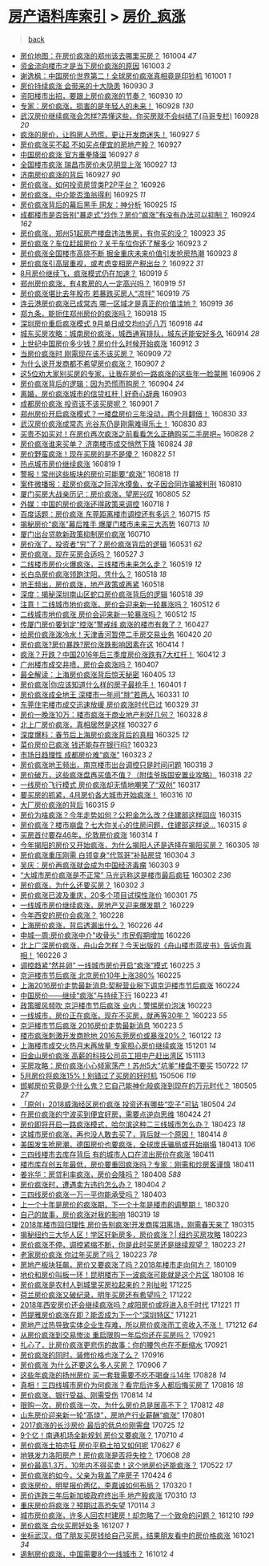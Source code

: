 [房产语料库索引](../../README.md)  > [房价_疯涨](房价_疯涨.md)
====
> [back](../README.md)

- [房价地图：在房价疯涨的郑州该去哪里买房？](http://jkwz.applinzi.com/ittc/6883711931344487428.html#%E6%88%BF%E4%BB%B7%E5%9C%B0%E5%9B%BE%EF%BC%9A%E5%9C%A8%E6%88%BF%E4%BB%B7%E7%96%AF%E6%B6%A8%E7%9A%84%E9%83%91%E5%B7%9E%E8%AF%A5%E5%8E%BB%E5%93%AA%E9%87%8C%E4%B9%B0%E6%88%BF%EF%BC%9F) 161004 *47* 
- [资金流向楼市才是当下房价疯涨的原因](http://jkwz.applinzi.com/ittc/6884715629457703940.html#%E8%B5%84%E9%87%91%E6%B5%81%E5%90%91%E6%A5%BC%E5%B8%82%E6%89%8D%E6%98%AF%E5%BD%93%E4%B8%8B%E6%88%BF%E4%BB%B7%E7%96%AF%E6%B6%A8%E7%9A%84%E5%8E%9F%E5%9B%A0) 161003 *2* 
- [谢逸枫：中国房价世界第二！全球房价疯涨真相竟是印钞机](http://jkwz.applinzi.com/ittc/6884060215225353220.html#%E8%B0%A2%E9%80%B8%E6%9E%AB%EF%BC%9A%E4%B8%AD%E5%9B%BD%E6%88%BF%E4%BB%B7%E4%B8%96%E7%95%8C%E7%AC%AC%E4%BA%8C%EF%BC%81%E5%85%A8%E7%90%83%E6%88%BF%E4%BB%B7%E7%96%AF%E6%B6%A8%E7%9C%9F%E7%9B%B8%E7%AB%9F%E6%98%AF%E5%8D%B0%E9%92%9E%E6%9C%BA) 161001 *1* 
- [房价持续疯涨 会带来的十大隐患](http://jkwz.applinzi.com/ittc/6883728993836073988.html#%E6%88%BF%E4%BB%B7%E6%8C%81%E7%BB%AD%E7%96%AF%E6%B6%A8+%E4%BC%9A%E5%B8%A6%E6%9D%A5%E7%9A%84%E5%8D%81%E5%A4%A7%E9%9A%90%E6%82%A3) 160930 *3* 
- [资阳楼市出招，要跟上房价疯涨的节奏？](http://jkwz.applinzi.com/ittc/6883713497057199108.html#%E8%B5%84%E9%98%B3%E6%A5%BC%E5%B8%82%E5%87%BA%E6%8B%9B%EF%BC%8C%E8%A6%81%E8%B7%9F%E4%B8%8A%E6%88%BF%E4%BB%B7%E7%96%AF%E6%B6%A8%E7%9A%84%E8%8A%82%E5%A5%8F%EF%BC%9F) 160930 *10* 
- [专家：房价疯涨，损害的是年轻人的未来！](http://jkwz.applinzi.com/ittc/6882940270882063365.html#%E4%B8%93%E5%AE%B6%EF%BC%9A%E6%88%BF%E4%BB%B7%E7%96%AF%E6%B6%A8%EF%BC%8C%E6%8D%9F%E5%AE%B3%E7%9A%84%E6%98%AF%E5%B9%B4%E8%BD%BB%E4%BA%BA%E7%9A%84%E6%9C%AA%E6%9D%A5%EF%BC%81) 160928 *130* 
- [武汉房价继续疯涨会怎样?弄懂这些，你买房就不会纠结了(马哥专栏)](http://jkwz.applinzi.com/ittc/6882922246271665156.html#%E6%AD%A6%E6%B1%89%E6%88%BF%E4%BB%B7%E7%BB%A7%E7%BB%AD%E7%96%AF%E6%B6%A8%E4%BC%9A%E6%80%8E%E6%A0%B7%3F%E5%BC%84%E6%87%82%E8%BF%99%E4%BA%9B%EF%BC%8C%E4%BD%A0%E4%B9%B0%E6%88%BF%E5%B0%B1%E4%B8%8D%E4%BC%9A%E7%BA%A0%E7%BB%93%E4%BA%86%28%E9%A9%AC%E5%93%A5%E4%B8%93%E6%A0%8F%29) 160928 *20* 
- [疯涨的房价，让购房人恐慌，更让开发商迷失！](http://jkwz.applinzi.com/ittc/6882646257222304772.html#%E7%96%AF%E6%B6%A8%E7%9A%84%E6%88%BF%E4%BB%B7%EF%BC%8C%E8%AE%A9%E8%B4%AD%E6%88%BF%E4%BA%BA%E6%81%90%E6%85%8C%EF%BC%8C%E6%9B%B4%E8%AE%A9%E5%BC%80%E5%8F%91%E5%95%86%E8%BF%B7%E5%A4%B1%EF%BC%81) 160927 *5* 
- [房价疯涨买不起 不如买点便宜的房地产股？](http://jkwz.applinzi.com/ittc/6882605288472970244.html#%E6%88%BF%E4%BB%B7%E7%96%AF%E6%B6%A8%E4%B9%B0%E4%B8%8D%E8%B5%B7+%E4%B8%8D%E5%A6%82%E4%B9%B0%E7%82%B9%E4%BE%BF%E5%AE%9C%E7%9A%84%E6%88%BF%E5%9C%B0%E4%BA%A7%E8%82%A1%EF%BC%9F) 160927  
- [中国房价疯涨 官方重拳降温](http://jkwz.applinzi.com/ittc/6882581587295732741.html#%E4%B8%AD%E5%9B%BD%E6%88%BF%E4%BB%B7%E7%96%AF%E6%B6%A8+%E5%AE%98%E6%96%B9%E9%87%8D%E6%8B%B3%E9%99%8D%E6%B8%A9) 160927 *8* 
- [全国楼市疯涨 瑞昌市房价未见明显上涨](http://jkwz.applinzi.com/ittc/6882489111033676804.html#%E5%85%A8%E5%9B%BD%E6%A5%BC%E5%B8%82%E7%96%AF%E6%B6%A8+%E7%91%9E%E6%98%8C%E5%B8%82%E6%88%BF%E4%BB%B7%E6%9C%AA%E8%A7%81%E6%98%8E%E6%98%BE%E4%B8%8A%E6%B6%A8) 160927 *13* 
- [济南房价疯涨的背后](http://jkwz.applinzi.com/ittc/6882037976778933253.html#%E6%B5%8E%E5%8D%97%E6%88%BF%E4%BB%B7%E7%96%AF%E6%B6%A8%E7%9A%84%E8%83%8C%E5%90%8E) 160927 *90* 
- [房价疯涨，如何投资房贷类P2P平台？](http://jkwz.applinzi.com/ittc/6882100355130721284.html#%E6%88%BF%E4%BB%B7%E7%96%AF%E6%B6%A8%EF%BC%8C%E5%A6%82%E4%BD%95%E6%8A%95%E8%B5%84%E6%88%BF%E8%B4%B7%E7%B1%BBP2P%E5%B9%B3%E5%8F%B0%EF%BC%9F) 160926  
- [房价疯涨，中介能否渔翁得利](http://jkwz.applinzi.com/ittc/6881836221466149893.html#%E6%88%BF%E4%BB%B7%E7%96%AF%E6%B6%A8%EF%BC%8C%E4%B8%AD%E4%BB%8B%E8%83%BD%E5%90%A6%E6%B8%94%E7%BF%81%E5%BE%97%E5%88%A9) 160925 *11* 
- [房价疯涨背后的幕后黑手 网友：神分析](http://jkwz.applinzi.com/ittc/6881752625271276549.html#%E6%88%BF%E4%BB%B7%E7%96%AF%E6%B6%A8%E8%83%8C%E5%90%8E%E7%9A%84%E5%B9%95%E5%90%8E%E9%BB%91%E6%89%8B+%E7%BD%91%E5%8F%8B%EF%BC%9A%E7%A5%9E%E5%88%86%E6%9E%90) 160925 *15* 
- [成都楼市是否告别“暴走式”炒作？房价“疯涨”有没有办法可以抑制？](http://jkwz.applinzi.com/ittc/6881525179573863428.html#%E6%88%90%E9%83%BD%E6%A5%BC%E5%B8%82%E6%98%AF%E5%90%A6%E5%91%8A%E5%88%AB%E2%80%9C%E6%9A%B4%E8%B5%B0%E5%BC%8F%E2%80%9D%E7%82%92%E4%BD%9C%EF%BC%9F%E6%88%BF%E4%BB%B7%E2%80%9C%E7%96%AF%E6%B6%A8%E2%80%9D%E6%9C%89%E6%B2%A1%E6%9C%89%E5%8A%9E%E6%B3%95%E5%8F%AF%E4%BB%A5%E6%8A%91%E5%88%B6%EF%BC%9F) 160924 *162* 
- [房价疯涨，郑州51起房产楼盘违法售房，有你买的没？](http://jkwz.applinzi.com/ittc/6881084365337003012.html#%E6%88%BF%E4%BB%B7%E7%96%AF%E6%B6%A8%EF%BC%8C%E9%83%91%E5%B7%9E51%E8%B5%B7%E6%88%BF%E4%BA%A7%E6%A5%BC%E7%9B%98%E8%BF%9D%E6%B3%95%E5%94%AE%E6%88%BF%EF%BC%8C%E6%9C%89%E4%BD%A0%E4%B9%B0%E7%9A%84%E6%B2%A1%EF%BC%9F) 160923 *35* 
- [房价疯涨？车位赶超房价？关于车位你还了解多少](http://jkwz.applinzi.com/ittc/6881069532159935493.html#%E6%88%BF%E4%BB%B7%E7%96%AF%E6%B6%A8%EF%BC%9F%E8%BD%A6%E4%BD%8D%E8%B5%B6%E8%B6%85%E6%88%BF%E4%BB%B7%EF%BC%9F%E5%85%B3%E4%BA%8E%E8%BD%A6%E4%BD%8D%E4%BD%A0%E8%BF%98%E4%BA%86%E8%A7%A3%E5%A4%9A%E5%B0%91) 160923 *2* 
- [房价疯涨全国楼市高烧不断 掘金重庆未来价值引发抢房热潮](http://jkwz.applinzi.com/ittc/6880909803387356165.html#%E6%88%BF%E4%BB%B7%E7%96%AF%E6%B6%A8%E5%85%A8%E5%9B%BD%E6%A5%BC%E5%B8%82%E9%AB%98%E7%83%A7%E4%B8%8D%E6%96%AD+%E6%8E%98%E9%87%91%E9%87%8D%E5%BA%86%E6%9C%AA%E6%9D%A5%E4%BB%B7%E5%80%BC%E5%BC%95%E5%8F%91%E6%8A%A2%E6%88%BF%E7%83%AD%E6%BD%AE) 160923 *8* 
- [房价疯涨引高层重视，或考虑变相房产税出台？](http://jkwz.applinzi.com/ittc/6880732747819123717.html#%E6%88%BF%E4%BB%B7%E7%96%AF%E6%B6%A8%E5%BC%95%E9%AB%98%E5%B1%82%E9%87%8D%E8%A7%86%EF%BC%8C%E6%88%96%E8%80%83%E8%99%91%E5%8F%98%E7%9B%B8%E6%88%BF%E4%BA%A7%E7%A8%8E%E5%87%BA%E5%8F%B0%EF%BC%9F) 160922 *31* 
- [8月房价继续飞，疯涨模式仍在加速？](http://jkwz.applinzi.com/ittc/6879650445009617925.html#8%E6%9C%88%E6%88%BF%E4%BB%B7%E7%BB%A7%E7%BB%AD%E9%A3%9E%EF%BC%8C%E7%96%AF%E6%B6%A8%E6%A8%A1%E5%BC%8F%E4%BB%8D%E5%9C%A8%E5%8A%A0%E9%80%9F%EF%BC%9F) 160919 *5* 
- [郑州房价疯涨，有4套房的人一定高兴吗？](http://jkwz.applinzi.com/ittc/6879623503174697988.html#%E9%83%91%E5%B7%9E%E6%88%BF%E4%BB%B7%E7%96%AF%E6%B6%A8%EF%BC%8C%E6%9C%894%E5%A5%97%E6%88%BF%E7%9A%84%E4%BA%BA%E4%B8%80%E5%AE%9A%E9%AB%98%E5%85%B4%E5%90%97%EF%BC%9F) 160919 *51* 
- [房价疯涨堪比去年股市 若暴跌买房人“凉拌”](http://jkwz.applinzi.com/ittc/6879614435592766469.html#%E6%88%BF%E4%BB%B7%E7%96%AF%E6%B6%A8%E5%A0%AA%E6%AF%94%E5%8E%BB%E5%B9%B4%E8%82%A1%E5%B8%82+%E8%8B%A5%E6%9A%B4%E8%B7%8C%E4%B9%B0%E6%88%BF%E4%BA%BA%E2%80%9C%E5%87%89%E6%8B%8C%E2%80%9D) 160919 *75* 
- [连云港房价疯涨已成常态 哪一区域才是真正的价值洼地？](http://jkwz.applinzi.com/ittc/6879428535982228484.html#%E8%BF%9E%E4%BA%91%E6%B8%AF%E6%88%BF%E4%BB%B7%E7%96%AF%E6%B6%A8%E5%B7%B2%E6%88%90%E5%B8%B8%E6%80%81+%E5%93%AA%E4%B8%80%E5%8C%BA%E5%9F%9F%E6%89%8D%E6%98%AF%E7%9C%9F%E6%AD%A3%E7%9A%84%E4%BB%B7%E5%80%BC%E6%B4%BC%E5%9C%B0%EF%BC%9F) 160919 *36* 
- [郑九条，能扼住郑州房价的疯涨吗？](http://jkwz.applinzi.com/ittc/6879251520742228996.html#%E9%83%91%E4%B9%9D%E6%9D%A1%EF%BC%8C%E8%83%BD%E6%89%BC%E4%BD%8F%E9%83%91%E5%B7%9E%E6%88%BF%E4%BB%B7%E7%9A%84%E7%96%AF%E6%B6%A8%E5%90%97%EF%BC%9F) 160918 *15* 
- [深圳房价重启疯涨模式 9月单日成交均价近八万](http://jkwz.applinzi.com/ittc/6879113049394381829.html#%E6%B7%B1%E5%9C%B3%E6%88%BF%E4%BB%B7%E9%87%8D%E5%90%AF%E7%96%AF%E6%B6%A8%E6%A8%A1%E5%BC%8F+9%E6%9C%88%E5%8D%95%E6%97%A5%E6%88%90%E4%BA%A4%E5%9D%87%E4%BB%B7%E8%BF%91%E5%85%AB%E4%B8%87) 160918 *44* 
- [城东买房攻略：城南房价疯涨，城西通宵排队，城东还能安好多久](http://jkwz.applinzi.com/ittc/6877783810132935684.html#%E5%9F%8E%E4%B8%9C%E4%B9%B0%E6%88%BF%E6%94%BB%E7%95%A5%EF%BC%9A%E5%9F%8E%E5%8D%97%E6%88%BF%E4%BB%B7%E7%96%AF%E6%B6%A8%EF%BC%8C%E5%9F%8E%E8%A5%BF%E9%80%9A%E5%AE%B5%E6%8E%92%E9%98%9F%EF%BC%8C%E5%9F%8E%E4%B8%9C%E8%BF%98%E8%83%BD%E5%AE%89%E5%A5%BD%E5%A4%9A%E4%B9%85) 160914 *28* 
- [上世纪中国房价多少钱？房价什么时候开始疯涨](http://jkwz.applinzi.com/ittc/6877044755220923397.html#%E4%B8%8A%E4%B8%96%E7%BA%AA%E4%B8%AD%E5%9B%BD%E6%88%BF%E4%BB%B7%E5%A4%9A%E5%B0%91%E9%92%B1%EF%BC%9F%E6%88%BF%E4%BB%B7%E4%BB%80%E4%B9%88%E6%97%B6%E5%80%99%E5%BC%80%E5%A7%8B%E7%96%AF%E6%B6%A8) 160912 *3* 
- [当房价疯涨时 刚需现在该不该买房？](http://jkwz.applinzi.com/ittc/6875798651808515077.html#%E5%BD%93%E6%88%BF%E4%BB%B7%E7%96%AF%E6%B6%A8%E6%97%B6+%E5%88%9A%E9%9C%80%E7%8E%B0%E5%9C%A8%E8%AF%A5%E4%B8%8D%E8%AF%A5%E4%B9%B0%E6%88%BF%EF%BC%9F) 160909 *72* 
- [为什么说开发商都不希望房价疯涨？](http://jkwz.applinzi.com/ittc/6875159867622425604.html#%E4%B8%BA%E4%BB%80%E4%B9%88%E8%AF%B4%E5%BC%80%E5%8F%91%E5%95%86%E9%83%BD%E4%B8%8D%E5%B8%8C%E6%9C%9B%E6%88%BF%E4%BB%B7%E7%96%AF%E6%B6%A8%EF%BC%9F) 160907 *2* 
- [这5位劝大家别买房的专家，让我在房价一路疯涨的这些年一脸蒙圈](http://jkwz.applinzi.com/ittc/6874676409590612997.html#%E8%BF%995%E4%BD%8D%E5%8A%9D%E5%A4%A7%E5%AE%B6%E5%88%AB%E4%B9%B0%E6%88%BF%E7%9A%84%E4%B8%93%E5%AE%B6%EF%BC%8C%E8%AE%A9%E6%88%91%E5%9C%A8%E6%88%BF%E4%BB%B7%E4%B8%80%E8%B7%AF%E7%96%AF%E6%B6%A8%E7%9A%84%E8%BF%99%E4%BA%9B%E5%B9%B4%E4%B8%80%E8%84%B8%E8%92%99%E5%9C%88) 160906 *2* 
- [房价疯涨背后的逻辑：因为恐慌而购房？](http://jkwz.applinzi.com/ittc/6873950182730892292.html#%E6%88%BF%E4%BB%B7%E7%96%AF%E6%B6%A8%E8%83%8C%E5%90%8E%E7%9A%84%E9%80%BB%E8%BE%91%EF%BC%9A%E5%9B%A0%E4%B8%BA%E6%81%90%E6%85%8C%E8%80%8C%E8%B4%AD%E6%88%BF%EF%BC%9F) 160904 *24* 
- [离婚，房价疯涨城市的信贷杠杆 | 好奇心辞典](http://jkwz.applinzi.com/ittc/6873760441007866885.html#%E7%A6%BB%E5%A9%9A%EF%BC%8C%E6%88%BF%E4%BB%B7%E7%96%AF%E6%B6%A8%E5%9F%8E%E5%B8%82%E7%9A%84%E4%BF%A1%E8%B4%B7%E6%9D%A0%E6%9D%86+%7C+%E5%A5%BD%E5%A5%87%E5%BF%83%E8%BE%9E%E5%85%B8) 160903  
- [成都房价疯涨 投资该不该买房呢？](http://jkwz.applinzi.com/ittc/6872916335020999685.html#%E6%88%90%E9%83%BD%E6%88%BF%E4%BB%B7%E7%96%AF%E6%B6%A8+%E6%8A%95%E8%B5%84%E8%AF%A5%E4%B8%8D%E8%AF%A5%E4%B9%B0%E6%88%BF%E5%91%A2%EF%BC%9F) 160901 *7* 
- [郑州房价开启疯涨模式？一楼盘房价三年没动，两个月翻倍！](http://jkwz.applinzi.com/ittc/6872159676703179780.html#%E9%83%91%E5%B7%9E%E6%88%BF%E4%BB%B7%E5%BC%80%E5%90%AF%E7%96%AF%E6%B6%A8%E6%A8%A1%E5%BC%8F%EF%BC%9F%E4%B8%80%E6%A5%BC%E7%9B%98%E6%88%BF%E4%BB%B7%E4%B8%89%E5%B9%B4%E6%B2%A1%E5%8A%A8%EF%BC%8C%E4%B8%A4%E4%B8%AA%E6%9C%88%E7%BF%BB%E5%80%8D%EF%BC%81) 160830 *33* 
- [武汉房价疯涨成常态 光谷东仍是刚需难得乐土！](http://jkwz.applinzi.com/ittc/6872071030075556869.html#%E6%AD%A6%E6%B1%89%E6%88%BF%E4%BB%B7%E7%96%AF%E6%B6%A8%E6%88%90%E5%B8%B8%E6%80%81+%E5%85%89%E8%B0%B7%E4%B8%9C%E4%BB%8D%E6%98%AF%E5%88%9A%E9%9C%80%E9%9A%BE%E5%BE%97%E4%B9%90%E5%9C%9F%EF%BC%81) 160830 *83* 
- [买贵不如买对！在房价再次疯涨之前看看怎么正确购买二手房吧~](http://jkwz.applinzi.com/ittc/6871429841676665860.html#%E4%B9%B0%E8%B4%B5%E4%B8%8D%E5%A6%82%E4%B9%B0%E5%AF%B9%EF%BC%81%E5%9C%A8%E6%88%BF%E4%BB%B7%E5%86%8D%E6%AC%A1%E7%96%AF%E6%B6%A8%E4%B9%8B%E5%89%8D%E7%9C%8B%E7%9C%8B%E6%80%8E%E4%B9%88%E6%AD%A3%E7%A1%AE%E8%B4%AD%E4%B9%B0%E4%BA%8C%E6%89%8B%E6%88%BF%E5%90%A7%7E) 160828 *2* 
- [房价疯涨谁来买单？ 济南楼市成交悄然下降](http://jkwz.applinzi.com/ittc/6869998388803798021.html#%E6%88%BF%E4%BB%B7%E7%96%AF%E6%B6%A8%E8%B0%81%E6%9D%A5%E4%B9%B0%E5%8D%95%EF%BC%9F+%E6%B5%8E%E5%8D%97%E6%A5%BC%E5%B8%82%E6%88%90%E4%BA%A4%E6%82%84%E7%84%B6%E4%B8%8B%E9%99%8D) 160824 *38* 
- [房价野蛮疯涨！现在买房的是不是傻？](http://jkwz.applinzi.com/ittc/6869106421685289988.html#%E6%88%BF%E4%BB%B7%E9%87%8E%E8%9B%AE%E7%96%AF%E6%B6%A8%EF%BC%81%E7%8E%B0%E5%9C%A8%E4%B9%B0%E6%88%BF%E7%9A%84%E6%98%AF%E4%B8%8D%E6%98%AF%E5%82%BB%EF%BC%9F) 160822 *51* 
- [热点城市房价继续疯涨](http://jkwz.applinzi.com/ittc/6868012390062490629.html#%E7%83%AD%E7%82%B9%E5%9F%8E%E5%B8%82%E6%88%BF%E4%BB%B7%E7%BB%A7%E7%BB%AD%E7%96%AF%E6%B6%A8) 160819 *1* 
- [警报！常州这些板块的房价可能要“疯涨”](http://jkwz.applinzi.com/ittc/6867630551305028612.html#%E8%AD%A6%E6%8A%A5%EF%BC%81%E5%B8%B8%E5%B7%9E%E8%BF%99%E4%BA%9B%E6%9D%BF%E5%9D%97%E7%9A%84%E6%88%BF%E4%BB%B7%E5%8F%AF%E8%83%BD%E8%A6%81%E2%80%9C%E7%96%AF%E6%B6%A8%E2%80%9D) 160818 *11* 
- [案件微播报：趁房价疯涨之际浑水摸鱼，女子因合同诈骗被判刑](http://jkwz.applinzi.com/ittc/6864755841873478660.html#%E6%A1%88%E4%BB%B6%E5%BE%AE%E6%92%AD%E6%8A%A5%EF%BC%9A%E8%B6%81%E6%88%BF%E4%BB%B7%E7%96%AF%E6%B6%A8%E4%B9%8B%E9%99%85%E6%B5%91%E6%B0%B4%E6%91%B8%E9%B1%BC%EF%BC%8C%E5%A5%B3%E5%AD%90%E5%9B%A0%E5%90%88%E5%90%8C%E8%AF%88%E9%AA%97%E8%A2%AB%E5%88%A4%E5%88%91) 160810  
- [厦门买房大战亲历记：房价疯涨，望房兴叹](http://jkwz.applinzi.com/ittc/6862835849158460421.html#%E5%8E%A6%E9%97%A8%E4%B9%B0%E6%88%BF%E5%A4%A7%E6%88%98%E4%BA%B2%E5%8E%86%E8%AE%B0%EF%BC%9A%E6%88%BF%E4%BB%B7%E7%96%AF%E6%B6%A8%EF%BC%8C%E6%9C%9B%E6%88%BF%E5%85%B4%E5%8F%B9) 160805 *52* 
- [外媒：中国的房价疯涨还得政策来调控](http://jkwz.applinzi.com/ittc/6856240203274126341.html#%E5%A4%96%E5%AA%92%EF%BC%9A%E4%B8%AD%E5%9B%BD%E7%9A%84%E6%88%BF%E4%BB%B7%E7%96%AF%E6%B6%A8%E8%BF%98%E5%BE%97%E6%94%BF%E7%AD%96%E6%9D%A5%E8%B0%83%E6%8E%A7) 160718 *1* 
- [百度话题：房价疯涨 东莞距离楼市调控还有多远？](http://jkwz.applinzi.com/ittc/6854977059000157188.html#%E7%99%BE%E5%BA%A6%E8%AF%9D%E9%A2%98%EF%BC%9A%E6%88%BF%E4%BB%B7%E7%96%AF%E6%B6%A8+%E4%B8%9C%E8%8E%9E%E8%B7%9D%E7%A6%BB%E6%A5%BC%E5%B8%82%E8%B0%83%E6%8E%A7%E8%BF%98%E6%9C%89%E5%A4%9A%E8%BF%9C%EF%BC%9F) 160715 *15* 
- [揭秘房价“疯涨”幕后推手 爆厦门楼市未来三大态势](http://jkwz.applinzi.com/ittc/6854392844420383748.html#%E6%8F%AD%E7%A7%98%E6%88%BF%E4%BB%B7%E2%80%9C%E7%96%AF%E6%B6%A8%E2%80%9D%E5%B9%95%E5%90%8E%E6%8E%A8%E6%89%8B+%E7%88%86%E5%8E%A6%E9%97%A8%E6%A5%BC%E5%B8%82%E6%9C%AA%E6%9D%A5%E4%B8%89%E5%A4%A7%E6%80%81%E5%8A%BF) 160713 *10* 
- [厦门出台贷款新政策抑制房价疯涨](http://jkwz.applinzi.com/ittc/6853175379635995652.html#%E5%8E%A6%E9%97%A8%E5%87%BA%E5%8F%B0%E8%B4%B7%E6%AC%BE%E6%96%B0%E6%94%BF%E7%AD%96%E6%8A%91%E5%88%B6%E6%88%BF%E4%BB%B7%E7%96%AF%E6%B6%A8) 160710  
- [房价涨了，投资者“穷”了？房价疯涨背后的逻辑](http://jkwz.applinzi.com/ittc/6838305281196688389.html#%E6%88%BF%E4%BB%B7%E6%B6%A8%E4%BA%86%EF%BC%8C%E6%8A%95%E8%B5%84%E8%80%85%E2%80%9C%E7%A9%B7%E2%80%9D%E4%BA%86%EF%BC%9F%E6%88%BF%E4%BB%B7%E7%96%AF%E6%B6%A8%E8%83%8C%E5%90%8E%E7%9A%84%E9%80%BB%E8%BE%91) 160531 *62* 
- [房价疯涨，现在买房合适吗？](http://jkwz.applinzi.com/ittc/6836960148081607685.html#%E6%88%BF%E4%BB%B7%E7%96%AF%E6%B6%A8%EF%BC%8C%E7%8E%B0%E5%9C%A8%E4%B9%B0%E6%88%BF%E5%90%88%E9%80%82%E5%90%97%EF%BC%9F) 160527 *3* 
- [二线楼市房价火爆疯涨，三线楼市未来怎么走？](http://jkwz.applinzi.com/ittc/6833961015431398404.html#%E4%BA%8C%E7%BA%BF%E6%A5%BC%E5%B8%82%E6%88%BF%E4%BB%B7%E7%81%AB%E7%88%86%E7%96%AF%E6%B6%A8%EF%BC%8C%E4%B8%89%E7%BA%BF%E6%A5%BC%E5%B8%82%E6%9C%AA%E6%9D%A5%E6%80%8E%E4%B9%88%E8%B5%B0%EF%BC%9F) 160519 *12* 
- [长白岛房价疯涨领跑沈阳，凭什么？](http://jkwz.applinzi.com/ittc/6833614798289634308.html#%E9%95%BF%E7%99%BD%E5%B2%9B%E6%88%BF%E4%BB%B7%E7%96%AF%E6%B6%A8%E9%A2%86%E8%B7%91%E6%B2%88%E9%98%B3%EF%BC%8C%E5%87%AD%E4%BB%80%E4%B9%88%EF%BC%9F) 160518 *18* 
- [地王频出，房价疯涨，地产政策或再紧](http://jkwz.applinzi.com/ittc/6833537746974802949.html#%E5%9C%B0%E7%8E%8B%E9%A2%91%E5%87%BA%EF%BC%8C%E6%88%BF%E4%BB%B7%E7%96%AF%E6%B6%A8%EF%BC%8C%E5%9C%B0%E4%BA%A7%E6%94%BF%E7%AD%96%E6%88%96%E5%86%8D%E7%B4%A7) 160518  
- [深度：揭秘深圳南山区蛇口房价疯涨背后的逻辑](http://jkwz.applinzi.com/ittc/6833459940496507909.html#%E6%B7%B1%E5%BA%A6%EF%BC%9A%E6%8F%AD%E7%A7%98%E6%B7%B1%E5%9C%B3%E5%8D%97%E5%B1%B1%E5%8C%BA%E8%9B%87%E5%8F%A3%E6%88%BF%E4%BB%B7%E7%96%AF%E6%B6%A8%E8%83%8C%E5%90%8E%E7%9A%84%E9%80%BB%E8%BE%91) 160518 *39* 
- [注意！二线城市地价疯涨，房价会迎来新一轮暴涨吗？](http://jkwz.applinzi.com/ittc/6831317274891650052.html#%E6%B3%A8%E6%84%8F%EF%BC%81%E4%BA%8C%E7%BA%BF%E5%9F%8E%E5%B8%82%E5%9C%B0%E4%BB%B7%E7%96%AF%E6%B6%A8%EF%BC%8C%E6%88%BF%E4%BB%B7%E4%BC%9A%E8%BF%8E%E6%9D%A5%E6%96%B0%E4%B8%80%E8%BD%AE%E6%9A%B4%E6%B6%A8%E5%90%97%EF%BC%9F) 160512 *6* 
- [二线城市地价疯涨 房价会迎来新一轮暴涨吗？](http://jkwz.applinzi.com/ittc/6831257720296309764.html#%E4%BA%8C%E7%BA%BF%E5%9F%8E%E5%B8%82%E5%9C%B0%E4%BB%B7%E7%96%AF%E6%B6%A8+%E6%88%BF%E4%BB%B7%E4%BC%9A%E8%BF%8E%E6%9D%A5%E6%96%B0%E4%B8%80%E8%BD%AE%E6%9A%B4%E6%B6%A8%E5%90%97%EF%BC%9F) 160512 *15* 
- [传厦门房价要划定“控涨”警戒线 疯涨的楼市有救了？](http://jkwz.applinzi.com/ittc/6825839160719836164.html#%E4%BC%A0%E5%8E%A6%E9%97%A8%E6%88%BF%E4%BB%B7%E8%A6%81%E5%88%92%E5%AE%9A%E2%80%9C%E6%8E%A7%E6%B6%A8%E2%80%9D%E8%AD%A6%E6%88%92%E7%BA%BF+%E7%96%AF%E6%B6%A8%E7%9A%84%E6%A5%BC%E5%B8%82%E6%9C%89%E6%95%91%E4%BA%86%EF%BC%9F) 160427  
- [给房价疯涨泼冷水！天津香河暂停二手房交易业务](http://jkwz.applinzi.com/ittc/6823174361120769028.html#%E7%BB%99%E6%88%BF%E4%BB%B7%E7%96%AF%E6%B6%A8%E6%B3%BC%E5%86%B7%E6%B0%B4%EF%BC%81%E5%A4%A9%E6%B4%A5%E9%A6%99%E6%B2%B3%E6%9A%82%E5%81%9C%E4%BA%8C%E6%89%8B%E6%88%BF%E4%BA%A4%E6%98%93%E4%B8%9A%E5%8A%A1) 160420 *20* 
- [房价疯涨?房价暴跌?房价涨跌影响因素在这](http://jkwz.applinzi.com/ittc/6820970464188826629.html#%E6%88%BF%E4%BB%B7%E7%96%AF%E6%B6%A8%3F%E6%88%BF%E4%BB%B7%E6%9A%B4%E8%B7%8C%3F%E6%88%BF%E4%BB%B7%E6%B6%A8%E8%B7%8C%E5%BD%B1%E5%93%8D%E5%9B%A0%E7%B4%A0%E5%9C%A8%E8%BF%99) 160414 *1* 
- [疯涨？开跌？中国2016年后三季度房价涨跌有7大杠杆！](http://jkwz.applinzi.com/ittc/6820133834653697029.html#%E7%96%AF%E6%B6%A8%EF%BC%9F%E5%BC%80%E8%B7%8C%EF%BC%9F%E4%B8%AD%E5%9B%BD2016%E5%B9%B4%E5%90%8E%E4%B8%89%E5%AD%A3%E5%BA%A6%E6%88%BF%E4%BB%B7%E6%B6%A8%E8%B7%8C%E6%9C%897%E5%A4%A7%E6%9D%A0%E6%9D%86%EF%BC%81) 160412 *3* 
- [广州楼市成交井喷，房价会疯涨吗？](http://jkwz.applinzi.com/ittc/6818368697101976581.html#%E5%B9%BF%E5%B7%9E%E6%A5%BC%E5%B8%82%E6%88%90%E4%BA%A4%E4%BA%95%E5%96%B7%EF%BC%8C%E6%88%BF%E4%BB%B7%E4%BC%9A%E7%96%AF%E6%B6%A8%E5%90%97%EF%BC%9F) 160407  
- [最全解读：上海房价疯涨背后惊天秘密](http://jkwz.applinzi.com/ittc/6817652284624208900.html#%E6%9C%80%E5%85%A8%E8%A7%A3%E8%AF%BB%EF%BC%9A%E4%B8%8A%E6%B5%B7%E6%88%BF%E4%BB%B7%E7%96%AF%E6%B6%A8%E8%83%8C%E5%90%8E%E6%83%8A%E5%A4%A9%E7%A7%98%E5%AF%86) 160405 *13* 
- [房价疯涨|你应该知道什么样的房子最抢手！](http://jkwz.applinzi.com/ittc/6815900612956783621.html#%E6%88%BF%E4%BB%B7%E7%96%AF%E6%B6%A8%7C%E4%BD%A0%E5%BA%94%E8%AF%A5%E7%9F%A5%E9%81%93%E4%BB%80%E4%B9%88%E6%A0%B7%E7%9A%84%E6%88%BF%E5%AD%90%E6%9C%80%E6%8A%A2%E6%89%8B%EF%BC%81) 160401 *1* 
- [房价疯涨成全地王 深楼市一年间“胖”若两人](http://jkwz.applinzi.com/ittc/6815723801144722437.html#%E6%88%BF%E4%BB%B7%E7%96%AF%E6%B6%A8%E6%88%90%E5%85%A8%E5%9C%B0%E7%8E%8B+%E6%B7%B1%E6%A5%BC%E5%B8%82%E4%B8%80%E5%B9%B4%E9%97%B4%E2%80%9C%E8%83%96%E2%80%9D%E8%8B%A5%E4%B8%A4%E4%BA%BA) 160331 *10* 
- [东莞住宅楼市成交迅速放缓 房价疯涨时代已过](http://jkwz.applinzi.com/ittc/6814957453716227077.html#%E4%B8%9C%E8%8E%9E%E4%BD%8F%E5%AE%85%E6%A5%BC%E5%B8%82%E6%88%90%E4%BA%A4%E8%BF%85%E9%80%9F%E6%94%BE%E7%BC%93+%E6%88%BF%E4%BB%B7%E7%96%AF%E6%B6%A8%E6%97%B6%E4%BB%A3%E5%B7%B2%E8%BF%87) 160329 *31* 
- [房价一晚涨10万：楼市疯涨于商业地产利好几何？](http://jkwz.applinzi.com/ittc/6814647482008994820.html#%E6%88%BF%E4%BB%B7%E4%B8%80%E6%99%9A%E6%B6%A810%E4%B8%87%EF%BC%9A%E6%A5%BC%E5%B8%82%E7%96%AF%E6%B6%A8%E4%BA%8E%E5%95%86%E4%B8%9A%E5%9C%B0%E4%BA%A7%E5%88%A9%E5%A5%BD%E5%87%A0%E4%BD%95%EF%BC%9F) 160328 *8* 
- [北上广房价疯涨，真相居然是这样](http://jkwz.applinzi.com/ittc/6814046763891557380.html#%E5%8C%97%E4%B8%8A%E5%B9%BF%E6%88%BF%E4%BB%B7%E7%96%AF%E6%B6%A8%EF%BC%8C%E7%9C%9F%E7%9B%B8%E5%B1%85%E7%84%B6%E6%98%AF%E8%BF%99%E6%A0%B7) 160327 *6* 
- [深度爆料：春节后上海房价疯涨背后的真相](http://jkwz.applinzi.com/ittc/6813126499309716484.html#%E6%B7%B1%E5%BA%A6%E7%88%86%E6%96%99%EF%BC%9A%E6%98%A5%E8%8A%82%E5%90%8E%E4%B8%8A%E6%B5%B7%E6%88%BF%E4%BB%B7%E7%96%AF%E6%B6%A8%E8%83%8C%E5%90%8E%E7%9A%84%E7%9C%9F%E7%9B%B8) 160325 *12* 
- [菜价房价已疯涨 钱还能存在银行吗?](http://jkwz.applinzi.com/ittc/6812735130745439237.html#%E8%8F%9C%E4%BB%B7%E6%88%BF%E4%BB%B7%E5%B7%B2%E7%96%AF%E6%B6%A8+%E9%92%B1%E8%BF%98%E8%83%BD%E5%AD%98%E5%9C%A8%E9%93%B6%E8%A1%8C%E5%90%97%3F) 160323  
- [市场日趋理性 成都房价难“疯涨”](http://jkwz.applinzi.com/ittc/6812643150925399045.html#%E5%B8%82%E5%9C%BA%E6%97%A5%E8%B6%8B%E7%90%86%E6%80%A7+%E6%88%90%E9%83%BD%E6%88%BF%E4%BB%B7%E9%9A%BE%E2%80%9C%E7%96%AF%E6%B6%A8%E2%80%9D) 160323 *2* 
- [房价疯涨地王频出，南京楼市出台调控只是时间问题](http://jkwz.applinzi.com/ittc/6810994672277128197.html#%E6%88%BF%E4%BB%B7%E7%96%AF%E6%B6%A8%E5%9C%B0%E7%8E%8B%E9%A2%91%E5%87%BA%EF%BC%8C%E5%8D%97%E4%BA%AC%E6%A5%BC%E5%B8%82%E5%87%BA%E5%8F%B0%E8%B0%83%E6%8E%A7%E5%8F%AA%E6%98%AF%E6%97%B6%E9%97%B4%E9%97%AE%E9%A2%98) 160318 *3* 
- [房价破万，这些疯涨盘再买值不值？（附佳爷版固安置业攻略）](http://jkwz.applinzi.com/ittc/6810865793935868932.html#%E6%88%BF%E4%BB%B7%E7%A0%B4%E4%B8%87%EF%BC%8C%E8%BF%99%E4%BA%9B%E7%96%AF%E6%B6%A8%E7%9B%98%E5%86%8D%E4%B9%B0%E5%80%BC%E4%B8%8D%E5%80%BC%EF%BC%9F%EF%BC%88%E9%99%84%E4%BD%B3%E7%88%B7%E7%89%88%E5%9B%BA%E5%AE%89%E7%BD%AE%E4%B8%9A%E6%94%BB%E7%95%A5%EF%BC%89) 160318 *22* 
- [一线房价飞行模式 房价疯涨却无情地嘲笑了“双创”](http://jkwz.applinzi.com/ittc/6810599865742541829.html#%E4%B8%80%E7%BA%BF%E6%88%BF%E4%BB%B7%E9%A3%9E%E8%A1%8C%E6%A8%A1%E5%BC%8F+%E6%88%BF%E4%BB%B7%E7%96%AF%E6%B6%A8%E5%8D%B4%E6%97%A0%E6%83%85%E5%9C%B0%E5%98%B2%E7%AC%91%E4%BA%86%E2%80%9C%E5%8F%8C%E5%88%9B%E2%80%9D) 160317  
- [要买房的抓紧，4月房价各大城市开始疯涨！](http://jkwz.applinzi.com/ittc/6810162922051339269.html#%E8%A6%81%E4%B9%B0%E6%88%BF%E7%9A%84%E6%8A%93%E7%B4%A7%EF%BC%8C4%E6%9C%88%E6%88%BF%E4%BB%B7%E5%90%84%E5%A4%A7%E5%9F%8E%E5%B8%82%E5%BC%80%E5%A7%8B%E7%96%AF%E6%B6%A8%EF%BC%81) 160316 *10* 
- [大厂房价疯涨的背后](http://jkwz.applinzi.com/ittc/6809856785179476996.html#%E5%A4%A7%E5%8E%82%E6%88%BF%E4%BB%B7%E7%96%AF%E6%B6%A8%E7%9A%84%E8%83%8C%E5%90%8E) 160315 *9* 
- [房价为啥疯涨？今年走势如何？公积金怎么改？住建部这样回应](http://jkwz.applinzi.com/ittc/6809846030640088068.html#%E6%88%BF%E4%BB%B7%E4%B8%BA%E5%95%A5%E7%96%AF%E6%B6%A8%EF%BC%9F%E4%BB%8A%E5%B9%B4%E8%B5%B0%E5%8A%BF%E5%A6%82%E4%BD%95%EF%BC%9F%E5%85%AC%E7%A7%AF%E9%87%91%E6%80%8E%E4%B9%88%E6%94%B9%EF%BC%9F%E4%BD%8F%E5%BB%BA%E9%83%A8%E8%BF%99%E6%A0%B7%E5%9B%9E%E5%BA%94) 160315  
- [房价疯涨？楼市崩盘？七大你关心的住房问题，住建部这样说...](http://jkwz.applinzi.com/ittc/6809801908462027780.html#%E6%88%BF%E4%BB%B7%E7%96%AF%E6%B6%A8%EF%BC%9F%E6%A5%BC%E5%B8%82%E5%B4%A9%E7%9B%98%EF%BC%9F%E4%B8%83%E5%A4%A7%E4%BD%A0%E5%85%B3%E5%BF%83%E7%9A%84%E4%BD%8F%E6%88%BF%E9%97%AE%E9%A2%98%EF%BC%8C%E4%BD%8F%E5%BB%BA%E9%83%A8%E8%BF%99%E6%A0%B7%E8%AF%B4...) 160315 *8* 
- [买房首付要存46年，伦敦房价疯涨](http://jkwz.applinzi.com/ittc/6809458565534188548.html#%E4%B9%B0%E6%88%BF%E9%A6%96%E4%BB%98%E8%A6%81%E5%AD%9846%E5%B9%B4%EF%BC%8C%E4%BC%A6%E6%95%A6%E6%88%BF%E4%BB%B7%E7%96%AF%E6%B6%A8) 160314 *1* 
- [今年揭阳的房价又开始疯涨，为什么揭阳人还是选择在揭阳买房？](http://jkwz.applinzi.com/ittc/6806043590136431621.html#%E4%BB%8A%E5%B9%B4%E6%8F%AD%E9%98%B3%E7%9A%84%E6%88%BF%E4%BB%B7%E5%8F%88%E5%BC%80%E5%A7%8B%E7%96%AF%E6%B6%A8%EF%BC%8C%E4%B8%BA%E4%BB%80%E4%B9%88%E6%8F%AD%E9%98%B3%E4%BA%BA%E8%BF%98%E6%98%AF%E9%80%89%E6%8B%A9%E5%9C%A8%E6%8F%AD%E9%98%B3%E4%B9%B0%E6%88%BF%EF%BC%9F) 160305 *18* 
- [房价疯涨重压刚需 白领变身“代驾哥”补贴房贷](http://jkwz.applinzi.com/ittc/6805697049794184196.html#%E6%88%BF%E4%BB%B7%E7%96%AF%E6%B6%A8%E9%87%8D%E5%8E%8B%E5%88%9A%E9%9C%80+%E7%99%BD%E9%A2%86%E5%8F%98%E8%BA%AB%E2%80%9C%E4%BB%A3%E9%A9%BE%E5%93%A5%E2%80%9D%E8%A1%A5%E8%B4%B4%E6%88%BF%E8%B4%B7) 160304 *3* 
- [吴庆：房价再疯涨就会成为中国经济毒瘤](http://jkwz.applinzi.com/ittc/6805269695603147780.html#%E5%90%B4%E5%BA%86%EF%BC%9A%E6%88%BF%E4%BB%B7%E5%86%8D%E7%96%AF%E6%B6%A8%E5%B0%B1%E4%BC%9A%E6%88%90%E4%B8%BA%E4%B8%AD%E5%9B%BD%E7%BB%8F%E6%B5%8E%E6%AF%92%E7%98%A4) 160303 *9* 
- [“大城市房价疯涨是不正常” 马光远称这是楼市最后疯狂](http://jkwz.applinzi.com/ittc/6805080809245508613.html#%E2%80%9C%E5%A4%A7%E5%9F%8E%E5%B8%82%E6%88%BF%E4%BB%B7%E7%96%AF%E6%B6%A8%E6%98%AF%E4%B8%8D%E6%AD%A3%E5%B8%B8%E2%80%9D+%E9%A9%AC%E5%85%89%E8%BF%9C%E7%A7%B0%E8%BF%99%E6%98%AF%E6%A5%BC%E5%B8%82%E6%9C%80%E5%90%8E%E7%96%AF%E7%8B%82) 160302 *236* 
- [房价疯涨，为什么还要买房？](http://jkwz.applinzi.com/ittc/6805076186480772101.html#%E6%88%BF%E4%BB%B7%E7%96%AF%E6%B6%A8%EF%BC%8C%E4%B8%BA%E4%BB%80%E4%B9%88%E8%BF%98%E8%A6%81%E4%B9%B0%E6%88%BF%EF%BC%9F) 160302 *3* 
- [房价疯涨已波及重庆，20多个项目试探性涨价](http://jkwz.applinzi.com/ittc/6804748400666870788.html#%E6%88%BF%E4%BB%B7%E7%96%AF%E6%B6%A8%E5%B7%B2%E6%B3%A2%E5%8F%8A%E9%87%8D%E5%BA%86%EF%BC%8C20%E5%A4%9A%E4%B8%AA%E9%A1%B9%E7%9B%AE%E8%AF%95%E6%8E%A2%E6%80%A7%E6%B6%A8%E4%BB%B7) 160301 *75* 
- [一线城市房价继续疯涨，房地产又迎来爆发期？](http://jkwz.applinzi.com/ittc/6804256589896745988.html#%E4%B8%80%E7%BA%BF%E5%9F%8E%E5%B8%82%E6%88%BF%E4%BB%B7%E7%BB%A7%E7%BB%AD%E7%96%AF%E6%B6%A8%EF%BC%8C%E6%88%BF%E5%9C%B0%E4%BA%A7%E5%8F%88%E8%BF%8E%E6%9D%A5%E7%88%86%E5%8F%91%E6%9C%9F%EF%BC%9F) 160229  
- [今年西安的房价会疯涨？](http://jkwz.applinzi.com/ittc/6803924926213915652.html#%E4%BB%8A%E5%B9%B4%E8%A5%BF%E5%AE%89%E7%9A%84%E6%88%BF%E4%BB%B7%E4%BC%9A%E7%96%AF%E6%B6%A8%EF%BC%9F) 160228  
- [上海房价疯涨，背后透漏出什么？](http://jkwz.applinzi.com/ittc/6803086888898397188.html#%E4%B8%8A%E6%B5%B7%E6%88%BF%E4%BB%B7%E7%96%AF%E6%B6%A8%EF%BC%8C%E8%83%8C%E5%90%8E%E9%80%8F%E6%BC%8F%E5%87%BA%E4%BB%80%E4%B9%88%EF%BC%9F) 160226 *44* 
- [申城一周:房价疯涨中介&quot;收骨头&quot; 市民假期增加](http://jkwz.applinzi.com/ittc/6803027530642621445.html#%E7%94%B3%E5%9F%8E%E4%B8%80%E5%91%A8%3A%E6%88%BF%E4%BB%B7%E7%96%AF%E6%B6%A8%E4%B8%AD%E4%BB%8B%26quot%3B%E6%94%B6%E9%AA%A8%E5%A4%B4%26quot%3B+%E5%B8%82%E6%B0%91%E5%81%87%E6%9C%9F%E5%A2%9E%E5%8A%A0) 160226  
- [北上广深房价疯涨，舟山会怎样？今天出版的《舟山楼市蓝皮书》告诉你真相！](http://jkwz.applinzi.com/ittc/6802935247519876101.html#%E5%8C%97%E4%B8%8A%E5%B9%BF%E6%B7%B1%E6%88%BF%E4%BB%B7%E7%96%AF%E6%B6%A8%EF%BC%8C%E8%88%9F%E5%B1%B1%E4%BC%9A%E6%80%8E%E6%A0%B7%EF%BC%9F%E4%BB%8A%E5%A4%A9%E5%87%BA%E7%89%88%E7%9A%84%E3%80%8A%E8%88%9F%E5%B1%B1%E6%A5%BC%E5%B8%82%E8%93%9D%E7%9A%AE%E4%B9%A6%E3%80%8B%E5%91%8A%E8%AF%89%E4%BD%A0%E7%9C%9F%E7%9B%B8%EF%BC%81) 160226 *3* 
- [调控趋紧“然并卵” 一线城市房价开启“疯涨”模式](http://jkwz.applinzi.com/ittc/6802712491633148933.html#%E8%B0%83%E6%8E%A7%E8%B6%8B%E7%B4%A7%E2%80%9C%E7%84%B6%E5%B9%B6%E5%8D%B5%E2%80%9D+%E4%B8%80%E7%BA%BF%E5%9F%8E%E5%B8%82%E6%88%BF%E4%BB%B7%E5%BC%80%E5%90%AF%E2%80%9C%E7%96%AF%E6%B6%A8%E2%80%9D%E6%A8%A1%E5%BC%8F) 160225 *3* 
- [京沪楼市节后疯涨 北京房价10年上涨380%](http://jkwz.applinzi.com/ittc/6802689419203052548.html#%E4%BA%AC%E6%B2%AA%E6%A5%BC%E5%B8%82%E8%8A%82%E5%90%8E%E7%96%AF%E6%B6%A8+%E5%8C%97%E4%BA%AC%E6%88%BF%E4%BB%B710%E5%B9%B4%E4%B8%8A%E6%B6%A8380%25) 160225  
- [上海2016房价走势最新消息:契税营业税下调京沪楼市节后疯涨](http://jkwz.applinzi.com/ittc/6802401678477231108.html#%E4%B8%8A%E6%B5%B72016%E6%88%BF%E4%BB%B7%E8%B5%B0%E5%8A%BF%E6%9C%80%E6%96%B0%E6%B6%88%E6%81%AF%3A%E5%A5%91%E7%A8%8E%E8%90%A5%E4%B8%9A%E7%A8%8E%E4%B8%8B%E8%B0%83%E4%BA%AC%E6%B2%AA%E6%A5%BC%E5%B8%82%E8%8A%82%E5%90%8E%E7%96%AF%E6%B6%A8) 160224  
- [中国房价——继续“疯涨”与持续下行](http://jkwz.applinzi.com/ittc/6802147544784176133.html#%E4%B8%AD%E5%9B%BD%E6%88%BF%E4%BB%B7%E2%80%94%E2%80%94%E7%BB%A7%E7%BB%AD%E2%80%9C%E7%96%AF%E6%B6%A8%E2%80%9D%E4%B8%8E%E6%8C%81%E7%BB%AD%E4%B8%8B%E8%A1%8C) 160223 *41* 
- [政策暖风频吹 京沪楼市节后疯涨 业内：警惕房价泡沫](http://jkwz.applinzi.com/ittc/6802056760294638597.html#%E6%94%BF%E7%AD%96%E6%9A%96%E9%A3%8E%E9%A2%91%E5%90%B9+%E4%BA%AC%E6%B2%AA%E6%A5%BC%E5%B8%82%E8%8A%82%E5%90%8E%E7%96%AF%E6%B6%A8+%E4%B8%9A%E5%86%85%EF%BC%9A%E8%AD%A6%E6%83%95%E6%88%BF%E4%BB%B7%E6%B3%A1%E6%B2%AB) 160223  
- [一线城市，房价正在疯涨，现在不买房，就再等30年？](http://jkwz.applinzi.com/ittc/6802052454845776901.html#%E4%B8%80%E7%BA%BF%E5%9F%8E%E5%B8%82%EF%BC%8C%E6%88%BF%E4%BB%B7%E6%AD%A3%E5%9C%A8%E7%96%AF%E6%B6%A8%EF%BC%8C%E7%8E%B0%E5%9C%A8%E4%B8%8D%E4%B9%B0%E6%88%BF%EF%BC%8C%E5%B0%B1%E5%86%8D%E7%AD%8930%E5%B9%B4%EF%BC%9F) 160223 *55* 
- [京沪楼市节后疯涨 2016房价走势最新消息](http://jkwz.applinzi.com/ittc/6802016239027225604.html#%E4%BA%AC%E6%B2%AA%E6%A5%BC%E5%B8%82%E8%8A%82%E5%90%8E%E7%96%AF%E6%B6%A8+2016%E6%88%BF%E4%BB%B7%E8%B5%B0%E5%8A%BF%E6%9C%80%E6%96%B0%E6%B6%88%E6%81%AF) 160223 *5* 
- [楼市疯涨刺激开发商抢地 2016东莞房价或暴涨20%？](http://jkwz.applinzi.com/ittc/6790080494683292676.html#%E6%A5%BC%E5%B8%82%E7%96%AF%E6%B6%A8%E5%88%BA%E6%BF%80%E5%BC%80%E5%8F%91%E5%95%86%E6%8A%A2%E5%9C%B0+2016%E4%B8%9C%E8%8E%9E%E6%88%BF%E4%BB%B7%E6%88%96%E6%9A%B4%E6%B6%A820%25%EF%BC%9F) 160122 *13* 
- [上海楼市成交火热月末再放量 专家担心房价继续疯涨](http://jkwz.applinzi.com/ittc/6770784270817952773.html#%E4%B8%8A%E6%B5%B7%E6%A5%BC%E5%B8%82%E6%88%90%E4%BA%A4%E7%81%AB%E7%83%AD%E6%9C%88%E6%9C%AB%E5%86%8D%E6%94%BE%E9%87%8F+%E4%B8%93%E5%AE%B6%E6%8B%85%E5%BF%83%E6%88%BF%E4%BB%B7%E7%BB%A7%E7%BB%AD%E7%96%AF%E6%B6%A8) 151201 *14* 
- [旧金山房价疯涨 高薪的科技公司员工把中产赶出湾区](http://jkwz.applinzi.com/ittc/6764122064223208452.html#%E6%97%A7%E9%87%91%E5%B1%B1%E6%88%BF%E4%BB%B7%E7%96%AF%E6%B6%A8+%E9%AB%98%E8%96%AA%E7%9A%84%E7%A7%91%E6%8A%80%E5%85%AC%E5%8F%B8%E5%91%98%E5%B7%A5%E6%8A%8A%E4%B8%AD%E4%BA%A7%E8%B5%B6%E5%87%BA%E6%B9%BE%E5%8C%BA) 151113  
- [买房攻略：房价疯涨小心倾家荡产！苏州5大&quot;坑爹&quot;楼盘不要买](http://jkwz.applinzi.com/ittc/547650615015963275.html#%E4%B9%B0%E6%88%BF%E6%94%BB%E7%95%A5%EF%BC%9A%E6%88%BF%E4%BB%B7%E7%96%AF%E6%B6%A8%E5%B0%8F%E5%BF%83%E5%80%BE%E5%AE%B6%E8%8D%A1%E4%BA%A7%EF%BC%81%E8%8B%8F%E5%B7%9E5%E5%A4%A7%26quot%3B%E5%9D%91%E7%88%B9%26quot%3B%E6%A5%BC%E7%9B%98%E4%B8%8D%E8%A6%81%E4%B9%B0) 150722 *17* 
- [5月房价将疯涨15%！别错过了买房的好时机](http://jkwz.applinzi.com/ittc/547650611408556401.html#5%E6%9C%88%E6%88%BF%E4%BB%B7%E5%B0%86%E7%96%AF%E6%B6%A815%25%EF%BC%81%E5%88%AB%E9%94%99%E8%BF%87%E4%BA%86%E4%B9%B0%E6%88%BF%E7%9A%84%E5%A5%BD%E6%97%B6%E6%9C%BA) 150506 *119* 
- [邯郸房价究竟是个什么鬼？它自己能神化般疯涨到现在的万元时代？](http://jkwz.applinzi.com/ittc/7099763040516047883.html#%E9%82%AF%E9%83%B8%E6%88%BF%E4%BB%B7%E7%A9%B6%E7%AB%9F%E6%98%AF%E4%B8%AA%E4%BB%80%E4%B9%88%E9%AC%BC%EF%BC%9F%E5%AE%83%E8%87%AA%E5%B7%B1%E8%83%BD%E7%A5%9E%E5%8C%96%E8%88%AC%E7%96%AF%E6%B6%A8%E5%88%B0%E7%8E%B0%E5%9C%A8%E7%9A%84%E4%B8%87%E5%85%83%E6%97%B6%E4%BB%A3%EF%BC%9F) 180505 *27* 
- [「原创」2018威海经区房价疯涨 投资还有哪些“空子”可钻](http://jkwz.applinzi.com/ittc/7099248494495925254.html#%E3%80%8C%E5%8E%9F%E5%88%9B%E3%80%8D2018%E5%A8%81%E6%B5%B7%E7%BB%8F%E5%8C%BA%E6%88%BF%E4%BB%B7%E7%96%AF%E6%B6%A8+%E6%8A%95%E8%B5%84%E8%BF%98%E6%9C%89%E5%93%AA%E4%BA%9B%E2%80%9C%E7%A9%BA%E5%AD%90%E2%80%9D%E5%8F%AF%E9%92%BB) 180504 *24* 
- [在房价疯涨的宁波买到便宜好房，需要点逆向思维](http://jkwz.applinzi.com/ittc/7095597210198869008.html#%E5%9C%A8%E6%88%BF%E4%BB%B7%E7%96%AF%E6%B6%A8%E7%9A%84%E5%AE%81%E6%B3%A2%E4%B9%B0%E5%88%B0%E4%BE%BF%E5%AE%9C%E5%A5%BD%E6%88%BF%EF%BC%8C%E9%9C%80%E8%A6%81%E7%82%B9%E9%80%86%E5%90%91%E6%80%9D%E7%BB%B4) 180424 *21* 
- [房价即将开启一路疯涨模式，哈尔滨这种二三线城市怎么办？](http://jkwz.applinzi.com/ittc/7095203865949635600.html#%E6%88%BF%E4%BB%B7%E5%8D%B3%E5%B0%86%E5%BC%80%E5%90%AF%E4%B8%80%E8%B7%AF%E7%96%AF%E6%B6%A8%E6%A8%A1%E5%BC%8F%EF%BC%8C%E5%93%88%E5%B0%94%E6%BB%A8%E8%BF%99%E7%A7%8D%E4%BA%8C%E4%B8%89%E7%BA%BF%E5%9F%8E%E5%B8%82%E6%80%8E%E4%B9%88%E5%8A%9E%EF%BC%9F) 180423 *18* 
- [这城市房价疯涨，再也没人敢去买了，背后就一个原因！](http://jkwz.applinzi.com/ittc/7091783755830395921.html#%E8%BF%99%E5%9F%8E%E5%B8%82%E6%88%BF%E4%BB%B7%E7%96%AF%E6%B6%A8%EF%BC%8C%E5%86%8D%E4%B9%9F%E6%B2%A1%E4%BA%BA%E6%95%A2%E5%8E%BB%E4%B9%B0%E4%BA%86%EF%BC%8C%E8%83%8C%E5%90%8E%E5%B0%B1%E4%B8%80%E4%B8%AA%E5%8E%9F%E5%9B%A0%EF%BC%81) 180414 *8* 
- [美国发生抢房潮，德国房价也要疯涨，全球庞氏骗局或开始崩塌](http://jkwz.applinzi.com/ittc/7091477067218813969.html#%E7%BE%8E%E5%9B%BD%E5%8F%91%E7%94%9F%E6%8A%A2%E6%88%BF%E6%BD%AE%EF%BC%8C%E5%BE%B7%E5%9B%BD%E6%88%BF%E4%BB%B7%E4%B9%9F%E8%A6%81%E7%96%AF%E6%B6%A8%EF%BC%8C%E5%85%A8%E7%90%83%E5%BA%9E%E6%B0%8F%E9%AA%97%E5%B1%80%E6%88%96%E5%BC%80%E5%A7%8B%E5%B4%A9%E5%A1%8C) 180413 *106* 
- [三四线楼市去库存背后 有的城市人口在流出房价在疯涨](http://jkwz.applinzi.com/ittc/7090853442098824203.html#%E4%B8%89%E5%9B%9B%E7%BA%BF%E6%A5%BC%E5%B8%82%E5%8E%BB%E5%BA%93%E5%AD%98%E8%83%8C%E5%90%8E+%E6%9C%89%E7%9A%84%E5%9F%8E%E5%B8%82%E4%BA%BA%E5%8F%A3%E5%9C%A8%E6%B5%81%E5%87%BA%E6%88%BF%E4%BB%B7%E5%9C%A8%E7%96%AF%E6%B6%A8) 180411  
- [楼市库存创五年最低，房价要重回疯涨吗？专家：刚需和炒房客谨慎](http://jkwz.applinzi.com/ittc/7090749685700756487.html#%E6%A5%BC%E5%B8%82%E5%BA%93%E5%AD%98%E5%88%9B%E4%BA%94%E5%B9%B4%E6%9C%80%E4%BD%8E%EF%BC%8C%E6%88%BF%E4%BB%B7%E8%A6%81%E9%87%8D%E5%9B%9E%E7%96%AF%E6%B6%A8%E5%90%97%EF%BC%9F%E4%B8%93%E5%AE%B6%EF%BC%9A%E5%88%9A%E9%9C%80%E5%92%8C%E7%82%92%E6%88%BF%E5%AE%A2%E8%B0%A8%E6%85%8E) 180411  
- [姜兆华：房贷利率疯涨，房价会降吗？](http://jkwz.applinzi.com/ittc/7089530778063209482.html#%E5%A7%9C%E5%85%86%E5%8D%8E%EF%BC%9A%E6%88%BF%E8%B4%B7%E5%88%A9%E7%8E%87%E7%96%AF%E6%B6%A8%EF%BC%8C%E6%88%BF%E4%BB%B7%E4%BC%9A%E9%99%8D%E5%90%97%EF%BC%9F) 180408 *588* 
- [房价疯涨时，遭遇卖方违约怎么办？](http://jkwz.applinzi.com/ittc/7088270097158505478.html#%E6%88%BF%E4%BB%B7%E7%96%AF%E6%B6%A8%E6%97%B6%EF%BC%8C%E9%81%AD%E9%81%87%E5%8D%96%E6%96%B9%E8%BF%9D%E7%BA%A6%E6%80%8E%E4%B9%88%E5%8A%9E%EF%BC%9F) 180404 *2* 
- [三四线房价疯涨一万一平你能承受吗？](http://jkwz.applinzi.com/ittc/7087679352022238214.html#%E4%B8%89%E5%9B%9B%E7%BA%BF%E6%88%BF%E4%BB%B7%E7%96%AF%E6%B6%A8%E4%B8%80%E4%B8%87%E4%B8%80%E5%B9%B3%E4%BD%A0%E8%83%BD%E6%89%BF%E5%8F%97%E5%90%97%EF%BC%9F) 180403  
- [上一个十年是房价的疯涨期，下一个十年是楼市的调整期！](http://jkwz.applinzi.com/ittc/7082618156596331526.html#%E4%B8%8A%E4%B8%80%E4%B8%AA%E5%8D%81%E5%B9%B4%E6%98%AF%E6%88%BF%E4%BB%B7%E7%9A%84%E7%96%AF%E6%B6%A8%E6%9C%9F%EF%BC%8C%E4%B8%8B%E4%B8%80%E4%B8%AA%E5%8D%81%E5%B9%B4%E6%98%AF%E6%A5%BC%E5%B8%82%E7%9A%84%E8%B0%83%E6%95%B4%E6%9C%9F%EF%BC%81) 180320  
- [自己的故事，房价疯涨对我的影响](http://jkwz.applinzi.com/ittc/7082120696786584583.html#%E8%87%AA%E5%B7%B1%E7%9A%84%E6%95%85%E4%BA%8B%EF%BC%8C%E6%88%BF%E4%BB%B7%E7%96%AF%E6%B6%A8%E5%AF%B9%E6%88%91%E7%9A%84%E5%BD%B1%E5%93%8D) 180319 *18* 
- [2018年楼市回归理性,房价告别疯涨!开发商挥泪离场，刚需春天来了](http://jkwz.applinzi.com/ittc/7080744172971885578.html#2018%E5%B9%B4%E6%A5%BC%E5%B8%82%E5%9B%9E%E5%BD%92%E7%90%86%E6%80%A7%2C%E6%88%BF%E4%BB%B7%E5%91%8A%E5%88%AB%E7%96%AF%E6%B6%A8%21%E5%BC%80%E5%8F%91%E5%95%86%E6%8C%A5%E6%B3%AA%E7%A6%BB%E5%9C%BA%EF%BC%8C%E5%88%9A%E9%9C%80%E6%98%A5%E5%A4%A9%E6%9D%A5%E4%BA%86) 180315  
- [揭秘纽约三大华人区！学区好新房多，房价疯涨？| 纽约买房攻略](http://jkwz.applinzi.com/ittc/7073370356209681418.html#%E6%8F%AD%E7%A7%98%E7%BA%BD%E7%BA%A6%E4%B8%89%E5%A4%A7%E5%8D%8E%E4%BA%BA%E5%8C%BA%EF%BC%81%E5%AD%A6%E5%8C%BA%E5%A5%BD%E6%96%B0%E6%88%BF%E5%A4%9A%EF%BC%8C%E6%88%BF%E4%BB%B7%E7%96%AF%E6%B6%A8%EF%BC%9F%7C+%E7%BA%BD%E7%BA%A6%E4%B9%B0%E6%88%BF%E6%94%BB%E7%95%A5) 180223  
- [房价疯涨不停，调控紧缩不断，你是此时买房还是继续观望？](http://jkwz.applinzi.com/ittc/7073252314532283398.html#%E6%88%BF%E4%BB%B7%E7%96%AF%E6%B6%A8%E4%B8%8D%E5%81%9C%EF%BC%8C%E8%B0%83%E6%8E%A7%E7%B4%A7%E7%BC%A9%E4%B8%8D%E6%96%AD%EF%BC%8C%E4%BD%A0%E6%98%AF%E6%AD%A4%E6%97%B6%E4%B9%B0%E6%88%BF%E8%BF%98%E6%98%AF%E7%BB%A7%E7%BB%AD%E8%A7%82%E6%9C%9B%EF%BC%9F) 180223 *21* 
- [老家房价疯涨 你过年买房了吗？](http://jkwz.applinzi.com/ittc/7073192277126415366.html#%E8%80%81%E5%AE%B6%E6%88%BF%E4%BB%B7%E7%96%AF%E6%B6%A8+%E4%BD%A0%E8%BF%87%E5%B9%B4%E4%B9%B0%E6%88%BF%E4%BA%86%E5%90%97%EF%BC%9F) 180223 *78* 
- [房地产板块狂飙，房价又要疯涨了吗？2018年楼市走向何方？](http://jkwz.applinzi.com/ittc/7056513821647045649.html#%E6%88%BF%E5%9C%B0%E4%BA%A7%E6%9D%BF%E5%9D%97%E7%8B%82%E9%A3%99%EF%BC%8C%E6%88%BF%E4%BB%B7%E5%8F%88%E8%A6%81%E7%96%AF%E6%B6%A8%E4%BA%86%E5%90%97%EF%BC%9F2018%E5%B9%B4%E6%A5%BC%E5%B8%82%E8%B5%B0%E5%90%91%E4%BD%95%E6%96%B9%EF%BC%9F) 180109  
- [地价和房价叫板一环！昆明楼市下一波疯涨可能就是这个片区](http://jkwz.applinzi.com/ittc/7056189653349041159.html#%E5%9C%B0%E4%BB%B7%E5%92%8C%E6%88%BF%E4%BB%B7%E5%8F%AB%E6%9D%BF%E4%B8%80%E7%8E%AF%EF%BC%81%E6%98%86%E6%98%8E%E6%A5%BC%E5%B8%82%E4%B8%8B%E4%B8%80%E6%B3%A2%E7%96%AF%E6%B6%A8%E5%8F%AF%E8%83%BD%E5%B0%B1%E6%98%AF%E8%BF%99%E4%B8%AA%E7%89%87%E5%8C%BA) 180108 *16* 
- [房价疯涨是农村人到城里买房拉起来的？别扯啦](http://jkwz.applinzi.com/ittc/7051101312899351569.html#%E6%88%BF%E4%BB%B7%E7%96%AF%E6%B6%A8%E6%98%AF%E5%86%9C%E6%9D%91%E4%BA%BA%E5%88%B0%E5%9F%8E%E9%87%8C%E4%B9%B0%E6%88%BF%E6%8B%89%E8%B5%B7%E6%9D%A5%E7%9A%84%EF%BC%9F%E5%88%AB%E6%89%AF%E5%95%A6) 171225  
- [荷兰房价疯涨又破纪录，明年买房还有希望吗？](http://jkwz.applinzi.com/ittc/7049890230922904592.html#%E8%8D%B7%E5%85%B0%E6%88%BF%E4%BB%B7%E7%96%AF%E6%B6%A8%E5%8F%88%E7%A0%B4%E7%BA%AA%E5%BD%95%EF%BC%8C%E6%98%8E%E5%B9%B4%E4%B9%B0%E6%88%BF%E8%BF%98%E6%9C%89%E5%B8%8C%E6%9C%9B%E5%90%97%EF%BC%9F) 171222  
- [2018年西安房价还会继续疯涨吗？咸阳房价或将进入8千时代](http://jkwz.applinzi.com/ittc/7049594589449552912.html#2018%E5%B9%B4%E8%A5%BF%E5%AE%89%E6%88%BF%E4%BB%B7%E8%BF%98%E4%BC%9A%E7%BB%A7%E7%BB%AD%E7%96%AF%E6%B6%A8%E5%90%97%EF%BC%9F%E5%92%B8%E9%98%B3%E6%88%BF%E4%BB%B7%E6%88%96%E5%B0%86%E8%BF%9B%E5%85%A58%E5%8D%83%E6%97%B6%E4%BB%A3) 171221 *11* 
- [芭提雅房价疯涨在即？能否成为下一个“深圳特区”](http://jkwz.applinzi.com/ittc/7049543114337813521.html#%E8%8A%AD%E6%8F%90%E9%9B%85%E6%88%BF%E4%BB%B7%E7%96%AF%E6%B6%A8%E5%9C%A8%E5%8D%B3%EF%BC%9F%E8%83%BD%E5%90%A6%E6%88%90%E4%B8%BA%E4%B8%8B%E4%B8%80%E4%B8%AA%E2%80%9C%E6%B7%B1%E5%9C%B3%E7%89%B9%E5%8C%BA%E2%80%9D) 171221  
- [房地产过热导致实体企业生存难，所以房价疯涨而工资收入不涨！](http://jkwz.applinzi.com/ittc/7045954448822633489.html#%E6%88%BF%E5%9C%B0%E4%BA%A7%E8%BF%87%E7%83%AD%E5%AF%BC%E8%87%B4%E5%AE%9E%E4%BD%93%E4%BC%81%E4%B8%9A%E7%94%9F%E5%AD%98%E9%9A%BE%EF%BC%8C%E6%89%80%E4%BB%A5%E6%88%BF%E4%BB%B7%E7%96%AF%E6%B6%A8%E8%80%8C%E5%B7%A5%E8%B5%84%E6%94%B6%E5%85%A5%E4%B8%8D%E6%B6%A8%EF%BC%81) 171212 *64* 
- [从房价疯涨到交易惨淡 重启限购一年后你还在买房吗？](http://jkwz.applinzi.com/ittc/7015725855115052049.html#%E4%BB%8E%E6%88%BF%E4%BB%B7%E7%96%AF%E6%B6%A8%E5%88%B0%E4%BA%A4%E6%98%93%E6%83%A8%E6%B7%A1+%E9%87%8D%E5%90%AF%E9%99%90%E8%B4%AD%E4%B8%80%E5%B9%B4%E5%90%8E%E4%BD%A0%E8%BF%98%E5%9C%A8%E4%B9%B0%E6%88%BF%E5%90%97%EF%BC%9F) 170921  
- [扎心了，比房价疯涨更悲伤的故事：你的腰包也在不断缩水](http://jkwz.applinzi.com/ittc/7015499269707138064.html#%E6%89%8E%E5%BF%83%E4%BA%86%EF%BC%8C%E6%AF%94%E6%88%BF%E4%BB%B7%E7%96%AF%E6%B6%A8%E6%9B%B4%E6%82%B2%E4%BC%A4%E7%9A%84%E6%95%85%E4%BA%8B%EF%BC%9A%E4%BD%A0%E7%9A%84%E8%85%B0%E5%8C%85%E4%B9%9F%E5%9C%A8%E4%B8%8D%E6%96%AD%E7%BC%A9%E6%B0%B4) 170921  
- [房价疯涨的同时，装修价格也涨了么？](http://jkwz.applinzi.com/ittc/7013951311878571024.html#%E6%88%BF%E4%BB%B7%E7%96%AF%E6%B6%A8%E7%9A%84%E5%90%8C%E6%97%B6%EF%BC%8C%E8%A3%85%E4%BF%AE%E4%BB%B7%E6%A0%BC%E4%B9%9F%E6%B6%A8%E4%BA%86%E4%B9%88%EF%BC%9F) 170916  
- [房价疯涨 为什么还要这么多人买房？](http://jkwz.applinzi.com/ittc/7010149029831509008.html#%E6%88%BF%E4%BB%B7%E7%96%AF%E6%B6%A8+%E4%B8%BA%E4%BB%80%E4%B9%88%E8%BF%98%E8%A6%81%E8%BF%99%E4%B9%88%E5%A4%9A%E4%BA%BA%E4%B9%B0%E6%88%BF%EF%BC%9F) 170906 *7* 
- [这些年疯涨的扬州房价 买一套我需要不吃不喝奋斗14年](http://jkwz.applinzi.com/ittc/7006811536432301073.html#%E8%BF%99%E4%BA%9B%E5%B9%B4%E7%96%AF%E6%B6%A8%E7%9A%84%E6%89%AC%E5%B7%9E%E6%88%BF%E4%BB%B7+%E4%B9%B0%E4%B8%80%E5%A5%97%E6%88%91%E9%9C%80%E8%A6%81%E4%B8%8D%E5%90%83%E4%B8%8D%E5%96%9D%E5%A5%8B%E6%96%9714%E5%B9%B4) 170828 *14* 
- [真相！三四线城市房价为何疯涨？看完后许多人都后悔买房了](http://jkwz.applinzi.com/ittc/7002350694110331921.html#%E7%9C%9F%E7%9B%B8%EF%BC%81%E4%B8%89%E5%9B%9B%E7%BA%BF%E5%9F%8E%E5%B8%82%E6%88%BF%E4%BB%B7%E4%B8%BA%E4%BD%95%E7%96%AF%E6%B6%A8%EF%BC%9F%E7%9C%8B%E5%AE%8C%E5%90%8E%E8%AE%B8%E5%A4%9A%E4%BA%BA%E9%83%BD%E5%90%8E%E6%82%94%E4%B9%B0%E6%88%BF%E4%BA%86) 170816 *18* 
- [房价疯涨、银行受益、刚需受伤](http://jkwz.applinzi.com/ittc/7001702474724148240.html#%E6%88%BF%E4%BB%B7%E7%96%AF%E6%B6%A8%E3%80%81%E9%93%B6%E8%A1%8C%E5%8F%97%E7%9B%8A%E3%80%81%E5%88%9A%E9%9C%80%E5%8F%97%E4%BC%A4) 170814 *14* 
- [限购一次，房价疯涨一次，为什么房价总是居高不下？](http://jkwz.applinzi.com/ittc/7000951633482351633.html#%E9%99%90%E8%B4%AD%E4%B8%80%E6%AC%A1%EF%BC%8C%E6%88%BF%E4%BB%B7%E7%96%AF%E6%B6%A8%E4%B8%80%E6%AC%A1%EF%BC%8C%E4%B8%BA%E4%BB%80%E4%B9%88%E6%88%BF%E4%BB%B7%E6%80%BB%E6%98%AF%E5%B1%85%E9%AB%98%E4%B8%8D%E4%B8%8B%EF%BC%9F) 170812 *48* 
- [山东房价迎来新一轮“高烧”，房地产行业薪酬“疯涨”](http://jkwz.applinzi.com/ittc/6996747956844495889.html#%E5%B1%B1%E4%B8%9C%E6%88%BF%E4%BB%B7%E8%BF%8E%E6%9D%A5%E6%96%B0%E4%B8%80%E8%BD%AE%E2%80%9C%E9%AB%98%E7%83%A7%E2%80%9D%EF%BC%8C%E6%88%BF%E5%9C%B0%E4%BA%A7%E8%A1%8C%E4%B8%9A%E8%96%AA%E9%85%AC%E2%80%9C%E7%96%AF%E6%B6%A8%E2%80%9D) 170801  
- [2017疯涨的长沙房价 最后的低总价刚需盘](http://jkwz.applinzi.com/ittc/6994278044058256400.html#2017%E7%96%AF%E6%B6%A8%E7%9A%84%E9%95%BF%E6%B2%99%E6%88%BF%E4%BB%B7+%E6%9C%80%E5%90%8E%E7%9A%84%E4%BD%8E%E6%80%BB%E4%BB%B7%E5%88%9A%E9%9C%80%E7%9B%98) 170725 *12* 
- [9个亿！南通机场全新规划 房价又要疯涨？](http://jkwz.applinzi.com/ittc/6988687181466829840.html#9%E4%B8%AA%E4%BA%BF%EF%BC%81%E5%8D%97%E9%80%9A%E6%9C%BA%E5%9C%BA%E5%85%A8%E6%96%B0%E8%A7%84%E5%88%92+%E6%88%BF%E4%BB%B7%E5%8F%88%E8%A6%81%E7%96%AF%E6%B6%A8%EF%BC%9F) 170710 *4* 
- [房价疯涨土拍亦狂 房价平稳土拍又如何呢](http://jkwz.applinzi.com/ittc/6983807342750467077.html#%E6%88%BF%E4%BB%B7%E7%96%AF%E6%B6%A8%E5%9C%9F%E6%8B%8D%E4%BA%A6%E7%8B%82+%E6%88%BF%E4%BB%B7%E5%B9%B3%E7%A8%B3%E5%9C%9F%E6%8B%8D%E5%8F%88%E5%A6%82%E4%BD%95%E5%91%A2) 170627 *6* 
- [地铁发力洛阳房产！房价疯涨是否将失控？](http://jkwz.applinzi.com/ittc/6976815064550999045.html#%E5%9C%B0%E9%93%81%E5%8F%91%E5%8A%9B%E6%B4%9B%E9%98%B3%E6%88%BF%E4%BA%A7%EF%BC%81%E6%88%BF%E4%BB%B7%E7%96%AF%E6%B6%A8%E6%98%AF%E5%90%A6%E5%B0%86%E5%A4%B1%E6%8E%A7%EF%BC%9F) 170608 *28* 
- [房价最高1.3万，10年内不得买卖！这个地房价还能疯涨？](http://jkwz.applinzi.com/ittc/6970407168418251780.html#%E6%88%BF%E4%BB%B7%E6%9C%80%E9%AB%981.3%E4%B8%87%EF%BC%8C10%E5%B9%B4%E5%86%85%E4%B8%8D%E5%BE%97%E4%B9%B0%E5%8D%96%EF%BC%81%E8%BF%99%E4%B8%AA%E5%9C%B0%E6%88%BF%E4%BB%B7%E8%BF%98%E8%83%BD%E7%96%AF%E6%B6%A8%EF%BC%9F) 170522 *17* 
- [房价疯涨的如今，父亲为我盖了座房子](http://jkwz.applinzi.com/ittc/6960035546654049285.html#%E6%88%BF%E4%BB%B7%E7%96%AF%E6%B6%A8%E7%9A%84%E5%A6%82%E4%BB%8A%EF%BC%8C%E7%88%B6%E4%BA%B2%E4%B8%BA%E6%88%91%E7%9B%96%E4%BA%86%E5%BA%A7%E6%88%BF%E5%AD%90) 170424 *6* 
- [疯涨房价，明星报价两亿，李嘉诚如何布局？](http://jkwz.applinzi.com/ittc/6947070612290929669.html#%E7%96%AF%E6%B6%A8%E6%88%BF%E4%BB%B7%EF%BC%8C%E6%98%8E%E6%98%9F%E6%8A%A5%E4%BB%B7%E4%B8%A4%E4%BA%BF%EF%BC%8C%E6%9D%8E%E5%98%89%E8%AF%9A%E5%A6%82%E4%BD%95%E5%B8%83%E5%B1%80%EF%BC%9F) 170320 *1* 
- [房价连跌三年后新加坡政府终出手 地产股疯涨](http://jkwz.applinzi.com/ittc/6943498476678808580.html#%E6%88%BF%E4%BB%B7%E8%BF%9E%E8%B7%8C%E4%B8%89%E5%B9%B4%E5%90%8E%E6%96%B0%E5%8A%A0%E5%9D%A1%E6%94%BF%E5%BA%9C%E7%BB%88%E5%87%BA%E6%89%8B+%E5%9C%B0%E4%BA%A7%E8%82%A1%E7%96%AF%E6%B6%A8) 170310 *13* 
- [重庆房价将疯涨？预期过高恐失望](http://jkwz.applinzi.com/ittc/6922794281252422661.html#%E9%87%8D%E5%BA%86%E6%88%BF%E4%BB%B7%E5%B0%86%E7%96%AF%E6%B6%A8%EF%BC%9F%E9%A2%84%E6%9C%9F%E8%BF%87%E9%AB%98%E6%81%90%E5%A4%B1%E6%9C%9B) 170114 *3* 
- [城市房价疯涨，许多人回农村建房！却忽略了一个致命的问题？](http://jkwz.applinzi.com/ittc/6910115583290246148.html#%E5%9F%8E%E5%B8%82%E6%88%BF%E4%BB%B7%E7%96%AF%E6%B6%A8%EF%BC%8C%E8%AE%B8%E5%A4%9A%E4%BA%BA%E5%9B%9E%E5%86%9C%E6%9D%91%E5%BB%BA%E6%88%BF%EF%BC%81%E5%8D%B4%E5%BF%BD%E7%95%A5%E4%BA%86%E4%B8%80%E4%B8%AA%E8%87%B4%E5%91%BD%E7%9A%84%E9%97%AE%E9%A2%98%EF%BC%9F) 161210 *199* 
- [房价疯涨 合伙买房好处多](http://jkwz.applinzi.com/ittc/6908944335361278980.html#%E6%88%BF%E4%BB%B7%E7%96%AF%E6%B6%A8+%E5%90%88%E4%BC%99%E4%B9%B0%E6%88%BF%E5%A5%BD%E5%A4%84%E5%A4%9A) 161207 *1* 
- [坐标武汉，借了朋友买房钱给自己买房，结果朋友看中的房价格疯涨](http://jkwz.applinzi.com/ittc/6891408792809374724.html#%E5%9D%90%E6%A0%87%E6%AD%A6%E6%B1%89%EF%BC%8C%E5%80%9F%E4%BA%86%E6%9C%8B%E5%8F%8B%E4%B9%B0%E6%88%BF%E9%92%B1%E7%BB%99%E8%87%AA%E5%B7%B1%E4%B9%B0%E6%88%BF%EF%BC%8C%E7%BB%93%E6%9E%9C%E6%9C%8B%E5%8F%8B%E7%9C%8B%E4%B8%AD%E7%9A%84%E6%88%BF%E4%BB%B7%E6%A0%BC%E7%96%AF%E6%B6%A8) 161021 *34* 
- [遏制房价疯涨，中国需要8个一线城市？](http://jkwz.applinzi.com/ittc/6888159260743042053.html#%E9%81%8F%E5%88%B6%E6%88%BF%E4%BB%B7%E7%96%AF%E6%B6%A8%EF%BC%8C%E4%B8%AD%E5%9B%BD%E9%9C%80%E8%A6%818%E4%B8%AA%E4%B8%80%E7%BA%BF%E5%9F%8E%E5%B8%82%EF%BC%9F) 161012 *4* 
